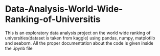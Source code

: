 # Data-Analysis-World-Wide-Ranking-of-Universitis
This is an exploratory data analysis project on the world wide ranking of universities(dataset is taken from kaggle) using pandas, numpy, matplotlib and seaborn.
All the proper documentation about the code is given inside the .ipynb file
